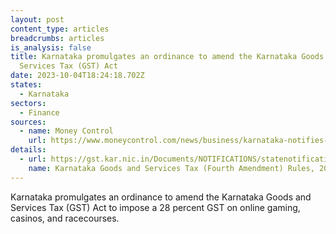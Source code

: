 ```yaml
---
layout: post
content_type: articles
breadcrumbs: articles
is_analysis: false
title: Karnataka promulgates an ordinance to amend the Karnataka Goods and
  Services Tax (GST) Act
date: 2023-10-04T18:24:18.702Z
states:
  - Karnataka
sectors:
  - Finance
sources:
  - name: Money Control
    url: https://www.moneycontrol.com/news/business/karnataka-notifies-ordinance-for-28-gst-on-real-money-gaming-11453431.html
details:
  - url: https://gst.kar.nic.in/Documents/NOTIFICATIONS/statenotification4d31023.pdf
    name: Karnataka Goods and Services Tax (Fourth Amendment) Rules, 2023
---
```

Karnataka promulgates an ordinance to amend the Karnataka Goods and Services Tax (GST) Act to impose a 28 percent GST on online gaming, casinos, and racecourses.